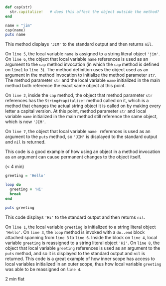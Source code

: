 ````ruby
def cap(str)
  str.capitalize!   # does this affect the object outside the method?
end

name = "jim"
cap(name)
puts name 
````

This method displays `'JIM'` to the standard output and then returns `nil`.

On `line 5`, the local variable `name` is assigned to a string literal object `'jim'`. On `line 6`, the object that local variable `name` references is used as an argument to the `cap` method invocation (in which the `cap` method is defined on `line1` to `line 3`). The method definition uses the object used as an argument in the method invocation to initialize the method parameter `str`. The method parameter `str` and the local variable `name` initialized in the main method both reference the exact same object at this point.

On `line 2`, inside the `cap` method, the object that method parameter `str` references has the `String#capitalize!` method called on it, which is a method that changes the actual string object it is called on by making every letter a capital version. At this point, method parameter `str` and local variable `name` initialized in the main method still reference the same object, which is now `'JIM'`.

On `line 7`, the object that local variable `name ` references is used as an argument to the `puts` method, so `'JIM'` is displayed to the standard output and `nil` is returned.

This code is a good example of how using an object in a method invocation as an argument can cause permanent changes to the object itself.

(< 4 min)

























































````ruby
greeting = 'Hello'

loop do
  greeting = 'Hi'
  break
end

puts greeting
````

This code displays `'Hi'` to the standard output and then returns `nil`.

On `line 1`, the local variable `greeting` is initialized to a string literal object `'Hello'`. On `line 3`, the `loop` method is invoked with a `do..end` block attached spanning from `line 3` to `line 6`. Inside the block on `line 4`, local variable `greeting` is reassigned to a string literal object `'Hi'`. On `line 8`, the object that local variable `greeting` references is used as an argument to the `puts` method, and so it is displayed to the standard output and `nil` is returned. This code is a great example of how inner scope has access to local variables initialized in an outer scope, thus how local variable `greeting` was able to be reassigned on `line 4`.

2 min flat





















